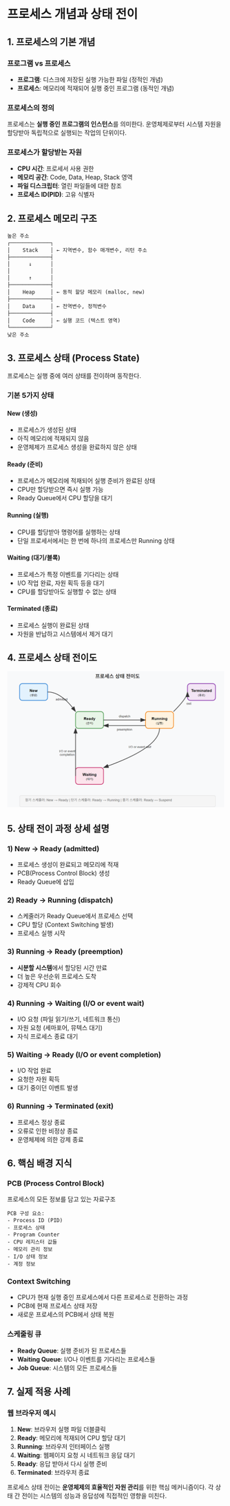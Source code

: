 # 프로세스 개념과 상태 전이

## 1. 프로세스의 기본 개념

### 프로그램 vs 프로세스
- **프로그램**: 디스크에 저장된 실행 가능한 파일 (정적인 개념)
- **프로세스**: 메모리에 적재되어 실행 중인 프로그램 (동적인 개념)

### 프로세스의 정의
프로세스는 **실행 중인 프로그램의 인스턴스**를 의미한다. 운영체제로부터 시스템 자원을 할당받아 독립적으로 실행되는 작업의 단위이다.

### 프로세스가 할당받는 자원
- **CPU 시간**: 프로세서 사용 권한
- **메모리 공간**: Code, Data, Heap, Stack 영역
- **파일 디스크립터**: 열린 파일들에 대한 참조
- **프로세스 ID(PID)**: 고유 식별자

## 2. 프로세스 메모리 구조

```
높은 주소
┌─────────────┐
│    Stack    │ ← 지역변수, 함수 매개변수, 리턴 주소
├─────────────┤
│      ↓      │
│             │
│      ↑      │
├─────────────┤
│    Heap     │ ← 동적 할당 메모리 (malloc, new)
├─────────────┤
│    Data     │ ← 전역변수, 정적변수
├─────────────┤
│    Code     │ ← 실행 코드 (텍스트 영역)
└─────────────┘
낮은 주소
```

## 3. 프로세스 상태 (Process State)

프로세스는 실행 중에 여러 상태를 전이하며 동작한다.

### 기본 5가지 상태

#### New (생성)
- 프로세스가 생성된 상태
- 아직 메모리에 적재되지 않음
- 운영체제가 프로세스 생성을 완료하지 않은 상태

#### Ready (준비)
- 프로세스가 메모리에 적재되어 실행 준비가 완료된 상태
- CPU만 할당받으면 즉시 실행 가능
- Ready Queue에서 CPU 할당을 대기

#### Running (실행)
- CPU를 할당받아 명령어를 실행하는 상태
- 단일 프로세서에서는 한 번에 하나의 프로세스만 Running 상태

#### Waiting (대기/블록)
- 프로세스가 특정 이벤트를 기다리는 상태
- I/O 작업 완료, 자원 획득 등을 대기
- CPU를 할당받아도 실행할 수 없는 상태

#### Terminated (종료)
- 프로세스 실행이 완료된 상태
- 자원을 반납하고 시스템에서 제거 대기

## 4. 프로세스 상태 전이도

![alt text](image/1.png)

## 5. 상태 전이 과정 상세 설명

### 1) New → Ready (admitted)
- 프로세스 생성이 완료되고 메모리에 적재
- PCB(Process Control Block) 생성
- Ready Queue에 삽입

### 2) Ready → Running (dispatch)
- 스케줄러가 Ready Queue에서 프로세스 선택
- CPU 할당 (Context Switching 발생)
- 프로세스 실행 시작

### 3) Running → Ready (preemption)
- **시분할 시스템**에서 할당된 시간 만료
- 더 높은 우선순위 프로세스 도착
- 강제적 CPU 회수

### 4) Running → Waiting (I/O or event wait)
- I/O 요청 (파일 읽기/쓰기, 네트워크 통신)
- 자원 요청 (세마포어, 뮤텍스 대기)
- 자식 프로세스 종료 대기

### 5) Waiting → Ready (I/O or event completion)
- I/O 작업 완료
- 요청한 자원 획득
- 대기 중이던 이벤트 발생

### 6) Running → Terminated (exit)
- 프로세스 정상 종료
- 오류로 인한 비정상 종료
- 운영체제에 의한 강제 종료

## 6. 핵심 배경 지식

### PCB (Process Control Block)
프로세스의 모든 정보를 담고 있는 자료구조

```
PCB 구성 요소:
- Process ID (PID)
- 프로세스 상태
- Program Counter
- CPU 레지스터 값들
- 메모리 관리 정보
- I/O 상태 정보
- 계정 정보
```

### Context Switching
- CPU가 현재 실행 중인 프로세스에서 다른 프로세스로 전환하는 과정
- PCB에 현재 프로세스 상태 저장
- 새로운 프로세스의 PCB에서 상태 복원

### 스케줄링 큐
- **Ready Queue**: 실행 준비가 된 프로세스들
- **Waiting Queue**: I/O나 이벤트를 기다리는 프로세스들
- **Job Queue**: 시스템의 모든 프로세스들

## 7. 실제 적용 사례

### 웹 브라우저 예시
1. **New**: 브라우저 실행 파일 더블클릭
2. **Ready**: 메모리에 적재되어 CPU 할당 대기
3. **Running**: 브라우저 인터페이스 실행
4. **Waiting**: 웹페이지 요청 시 네트워크 응답 대기
5. **Ready**: 응답 받아서 다시 실행 준비
6. **Terminated**: 브라우저 종료

프로세스 상태 전이는 **운영체제의 효율적인 자원 관리**를 위한 핵심 메커니즘이다. 각 상태 간 전이는 시스템의 성능과 응답성에 직접적인 영향을 미친다.